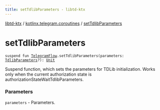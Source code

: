 ```yaml
---
title: setTdlibParameters - libtd-ktx
---
```


[libtd-ktx](../index.html) / [kotlinx.telegram.coroutines](index.html) / [setTdlibParameters](./set-tdlib-parameters.html)

# setTdlibParameters

`suspend fun `[`TelegramFlow`](../kotlinx.telegram.core/-telegram-flow/index.html)`.setTdlibParameters(parameters: `[`TdlibParameters`](https://tdlibx.github.io/td/docs/org/drinkless/td/libcore/telegram/TdApi/TdlibParameters.html)`?): `[`Unit`](https://kotlinlang.org/api/latest/jvm/stdlib/kotlin/-unit/index.html)

Suspend function, which sets the parameters for TDLib initialization. Works only when the current
authorization state is authorizationStateWaitTdlibParameters.

### Parameters

`parameters` - Parameters.